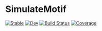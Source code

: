 # SimulateMotif

[![Stable](https://img.shields.io/badge/docs-stable-blue.svg)](https://kchu25.github.io/SimulateMotif.jl/stable)
[![Dev](https://img.shields.io/badge/docs-dev-blue.svg)](https://kchu25.github.io/SimulateMotif.jl/dev)
[![Build Status](https://github.com/kchu25/SimulateMotif.jl/actions/workflows/CI.yml/badge.svg?branch=main)](https://github.com/kchu25/SimulateMotif.jl/actions/workflows/CI.yml?query=branch%3Amain)
[![Coverage](https://codecov.io/gh/kchu25/SimulateMotif.jl/branch/main/graph/badge.svg)](https://codecov.io/gh/kchu25/SimulateMotif.jl)
